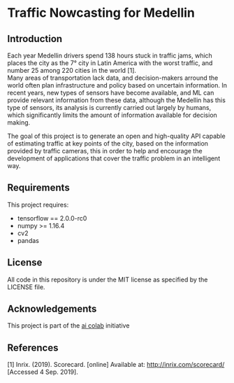 # Traffic Nowcasting for Medellin
## Introduction
Each year Medellin drivers spend 138 hours stuck in traffic jams, which places the city as the 7° city in Latin America with the worst traffic, and number 25 among 220 cities in the world [1].<br>
Many areas of transportation lack data, and decision-makers arround the world often plan infrastructure and policy based on uncertain information. In recent years, new types of sensors have become available, and ML can provide relevant information from these data, although the Medellin has this type of sensors, its analysis is currently carried out largely by humans, which significantly limits the amount of information available for decision making.

The goal of this project is to generate an open and high-quality API capable of estimating traffic at key points of the city, based on the information provided by traffic cameras, this in order to help and encourage the development of applications that cover the traffic problem in an intelligent way.

## Requirements
This project requires:
* tensorflow == 2.0.0-rc0
* numpy >= 1.16.4
* cv2
* pandas

## License
All code in this repository is under the MIT license as specified by the LICENSE file.

## Acknowledgements
This project is part of the [ai colab](https://sites.google.com/view/aicolab/home) initiative

## References
[1] Inrix. (2019). Scorecard. [online] Available at: http://inrix.com/scorecard/ [Accessed 4 Sep. 2019].

